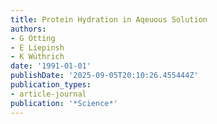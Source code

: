 ```yaml
---
title: Protein Hydration in Aqeuous Solution
authors:
- G Otting
- E Liepinsh
- K Wüthrich
date: '1991-01-01'
publishDate: '2025-09-05T20:10:26.455444Z'
publication_types:
- article-journal
publication: '*Science*'
---
```

